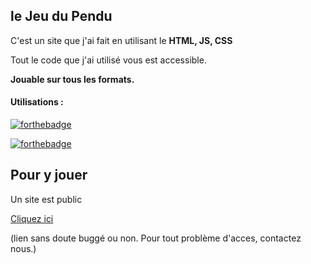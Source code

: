 
## le Jeu du Pendu
C'est un site que j'ai fait en utilisant le __HTML, JS, CSS__

 Tout le code que j'ai utilisé vous est accessible.

<strong>Jouable sur tous les formats.</strong>

<h4> Utilisations : </h4>
<blockquote>
</blockquote>

[![forthebadge](https://forthebadge.com/images/badges/uses-html.svg)](https://forthebadge.com)

[![forthebadge](https://forthebadge.com/images/badges/made-with-javascript.svg)](https://forthebadge.com)

<h2>Pour y jouer</h2>
Un site est public 
<blockquote>
</blockquote>
<a href="https://pendugame.tomgammeur.repl.co/">Cliquez ici</a>

(lien sans doute buggé ou non. Pour tout problème d'acces, contactez nous.)
